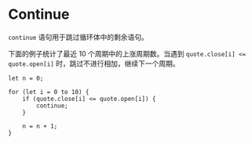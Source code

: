 # Continue

`continue` 语句用于跳过循环体中的剩余语句。

下面的例子统计了最近 10 个周期中的上涨周期数。当遇到 `quote.close[i] <= quote.open[i]` 时，跳过不进行相加，继续下一个周期。

```nvs
let n = 0;

for (let i = 0 to 10) {
    if (quote.close[i] <= quote.open[i]) {
        continue;
    }

    n = n + 1;
}
```
